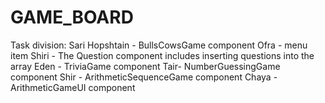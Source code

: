 # GAME_BOARD
Task division:
Sari Hopshtain - BullsCowsGame component
Ofra  - menu item
Shiri - The Question component includes inserting questions into the array
Eden - TriviaGame component
Tair- NumberGuessingGame component
Shir - ArithmeticSequenceGame component
Chaya - ArithmeticGameUI component
